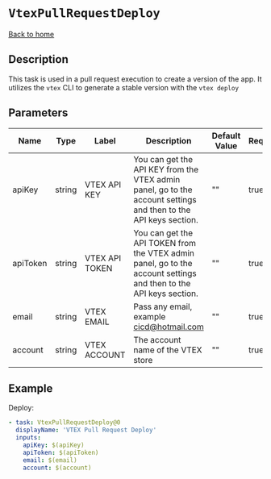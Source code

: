 # `VtexPullRequestDeploy`

[Back to home](../../../../README.md)

## Description

This task is used in a pull request execution to create a version of the app. It utilizes the `vtex` CLI to generate a stable version with the `vtex deploy`

## Parameters

| Name     | Type   | Label          | Description                                                                                                       | Default Value | Required |
| -------- | ------ | -------------- | ----------------------------------------------------------------------------------------------------------------- | ------------- | -------- |
| apiKey   | string | VTEX API KEY   | You can get the API KEY from the VTEX admin panel, go to the account settings and then to the API keys section.   | ""            | true     |
| apiToken | string | VTEX API TOKEN | You can get the API TOKEN from the VTEX admin panel, go to the account settings and then to the API keys section. | ""            | true     |
| email    | string | VTEX EMAIL     | Pass any email, example cicd@hotmail.com                                                                          | ""            | true     |
| account  | string | VTEX ACCOUNT   | The account name of the VTEX store                                                                                | ""            | true     |

## Example

Deploy:

```yaml
- task: VtexPullRequestDeploy@0
  displayName: 'VTEX Pull Request Deploy'
  inputs:
    apiKey: $(apiKey)
    apiToken: $(apiToken)
    email: $(email)
    account: $(account)
```
